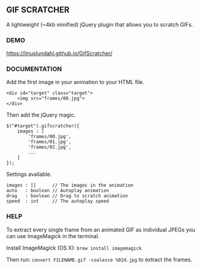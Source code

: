 GIF SCRATCHER
-------------
A lightweight (~4kb minified) jQuery plugin that allows you to scratch GIFs.

### DEMO

https://linuslundahl.github.io/GifScratcher/

### DOCUMENTATION

Add the first image in your animation to your HTML file.

	<div id="target" class="target">
  		<img src="frames/00.jpg">
	</div>

Then add the jQuery magic.

	$("#target").gifscratcher({
  		images : [
  			'frames/00.jpg',
  			'frames/01.jpg',
  			'frames/02.jpg',
  			...
  		]
	});

Settings available.

	images : []      // The images in the animation
	auto   : boolean // Autoplay animation
	drag   : boolean // Drag to scratch animation
	speed  : int     // The autoplay speed

### HELP

To extract every single frame from an animated GIF as individual JPEGs you can use ImageMagick in the terminal.

Install ImageMagick (OS X): `brew install imagemagick`

Then run: `convert FILENAME.gif -coalesce %02d.jpg` to extract the frames.